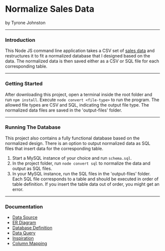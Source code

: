 # Normalize Sales Data
by Tyrone Johnston

---

### Introduction
This Node JS command line application takes a CSV set of [sales data](https://www.kaggle.com/kyanyoga/sample-sales-data) and restructures it to fit a normalized database that I designed based on the data. The normalized data is then saved either as a CSV or SQL file for each corresponding table.

---


### Getting Started
After downloading this project, open a terminal inside the root folder and run `npm install`. Execute `node convert <file-type>` to run the program. The allowed file types are CSV and SQL, indicating the output file type. The normalized data files are saved in the 'output-files' folder.


---

### Running The Database
This project also contains a fully functional database based on the normalized design. There is an option to output normalized data as SQL files that insert data for the corresponding table.

1. Start a MySQL instance of your choice and run `schema.sql`.
2. In the project folder, run `node convert sql` to normalize the data and output as SQL files.
3. In your MySQL instance, run the SQL files in the 'output-files' folder. Each SQL file corresponds to a table and should be executed in order of table definition. If you insert the table data out of order, you might get an error.

---

### Documentation
* [Data Source](https://www.kaggle.com/kyanyoga/sample-sales-data)
* [ER Diagram](./relational-diagram/sales.svg)
* [Database Definition](./schema.sql)
* [Data Query](./sales_data_query.sql)
* [Inspiration](./info/inspiration.md)
* [Column Mapping](./info/col-map.md)
